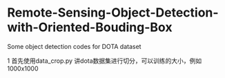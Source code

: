 # Remote-Sensing-Object-Detection-with-Oriented-Bouding-Box
Some object detection codes for DOTA dataset 

1 首先使用data_crop.py 讲dota数据集进行切分，可以训练的大小，例如1000x1000
